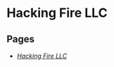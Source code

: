 # Hacking Fire LLC

## Pages
* [*Hacking* *Fire* *LLC*](../3105d625-ff45-4a9b-b6a2-7ad8da655882.md)
